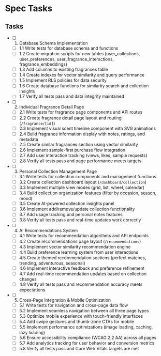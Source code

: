 # Spec Tasks

## Tasks

- [ ] 1. Database Schema Implementation
  - [ ] 1.1 Write tests for database schema and functions
  - [ ] 1.2 Create migration scripts for new tables (user_collections, user_preferences, user_fragrance_interactions, fragrance_embeddings)
  - [ ] 1.3 Add columns to existing fragrances table
  - [ ] 1.4 Create indexes for vector similarity and query performance
  - [ ] 1.5 Implement RLS policies for data security
  - [ ] 1.6 Create database functions for similarity search and collection insights
  - [ ] 1.7 Verify all tests pass and data integrity maintained

- [ ] 2. Individual Fragrance Detail Page
  - [ ] 2.1 Write tests for fragrance page components and API routes
  - [ ] 2.2 Create fragrance detail page layout and routing (`/fragrance/[id]`)
  - [ ] 2.3 Implement visual scent timeline component with SVG animations
  - [ ] 2.4 Build fragrance information display with notes, ratings, and metadata
  - [ ] 2.5 Create similar fragrances section using vector similarity
  - [ ] 2.6 Implement sample-first purchase flow integration
  - [ ] 2.7 Add user interaction tracking (views, likes, sample requests)
  - [ ] 2.8 Verify all tests pass and page performance meets targets

- [ ] 3. Personal Collection Management Page
  - [ ] 3.1 Write tests for collection components and management functions
  - [ ] 3.2 Create collection dashboard layout (`/dashboard/collection`)
  - [ ] 3.3 Implement multiple view modes (grid, list, wheel, calendar)
  - [ ] 3.4 Build collection organization features (filter by occasion, season, mood)
  - [ ] 3.5 Create AI-powered collection insights panel
  - [ ] 3.6 Implement add/remove/update collection functionality
  - [ ] 3.7 Add usage tracking and personal notes features
  - [ ] 3.8 Verify all tests pass and real-time updates work correctly

- [ ] 4. AI Recommendations System
  - [ ] 4.1 Write tests for recommendation algorithms and API endpoints
  - [ ] 4.2 Create recommendations page layout (`/recommendations`)
  - [ ] 4.3 Implement vector similarity recommendation engine
  - [ ] 4.4 Build preference learning system from user interactions
  - [ ] 4.5 Create themed recommendation sections (perfect matches, trending, adventurous, seasonal)
  - [ ] 4.6 Implement interactive feedback and preference refinement
  - [ ] 4.7 Add real-time recommendation updates based on collection changes
  - [ ] 4.8 Verify all tests pass and recommendation accuracy meets expectations

- [ ] 5. Cross-Page Integration & Mobile Optimization
  - [ ] 5.1 Write tests for navigation and cross-page data flow
  - [ ] 5.2 Implement seamless navigation between all three page types
  - [ ] 5.3 Optimize mobile experience with touch-friendly interfaces
  - [ ] 5.4 Add swipe gestures and thumb-zone CTAs for mobile
  - [ ] 5.5 Implement performance optimizations (image loading, caching, lazy loading)
  - [ ] 5.6 Ensure accessibility compliance (WCAG 2.2 AA) across all pages
  - [ ] 5.7 Add analytics tracking for user behavior and conversion metrics
  - [ ] 5.8 Verify all tests pass and Core Web Vitals targets are met